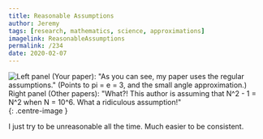 ```yaml
---
title: Reasonable Assumptions
author: Jeremy
tags: [research, mathematics, science, approximations]
imagelink: ReasonableAssumptions
permalink: /234
date: 2020-02-07
---
```


![Left panel (Your paper): "As you can see, my paper uses the regular assumptions." (Points to pi = e = 3, and the small angle approximation.) Right panel (Other papers): "What?! This author is assuming that N^2 - 1 = N^2 when N = 10^6. What a ridiculous assumption!"](https://res.cloudinary.com/dh3hm8pb7/image/upload/c_scale,q_auto:best,w_615/v1535842782/Handwaving/Published/ReasonableAssumptions.png){: .centre-image }

I just try to be unreasonable all the time. Much easier to be consistent.
